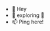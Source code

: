 - 👋 Hey 
- 🌱 exploring 🚀 
- 📫 Ping here!

<!---
tolem/tolem is a ✨ special ✨ repository because its `README.md` (this file) appears on your GitHub profile.
You can click the Preview link to take a look at your changes.
--->
